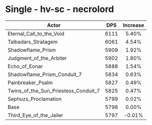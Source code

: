# Single - hv-sc - necrolord
| Actor | DPS | Increase |
|---|:---:|:---:|
|Eternal_Call_to_the_Void|6111|5.40%|
|Talbadars_Stratagem|6061|4.54%|
|Shadowflame_Prism|5909|1.92%|
|Judgment_of_the_Arbiter|5902|1.80%|
|Echo_of_Eonar|5888|1.54%|
|Shadowflame_Prism_Conduit_7|5834|0.63%|
|Painbreaker_Psalm|5827|0.49%|
|Twins_of_the_Sun_Priestess_Conduit_7|5825|0.47%|
|Sephuzs_Proclamation|5799|0.02%|
|Base|5798|0.00%|
|Third_Eye_of_the_Jailer|5797|-0.01%|
